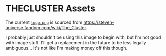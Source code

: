 # THECLUSTER Assets

The current [`logo.png`](./logo.png) is sourced from <https://steven-universe.fandom.com/wiki/The_Cluster>.

I probably just shouldn't be using this image to begin with, but I'm not good with image stuff.
I'll get a replacement in the future to be less legally ambiguous...
It's not like I'm making money off this though.
